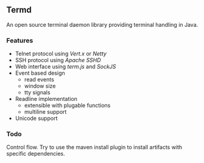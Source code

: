 ## Termd

An open source terminal daemon library providing terminal handling in Java.

### Features

- Telnet protocol using _Vert.x_ or _Netty_
- SSH protocol using _Apache SSHD_
- Web interface using _term.js_ and _SockJS_
- Event based design
   - read events
   - window size
   - tty signals
- Readline implementation
   - extensible with plugable functions
   - multiline support
- Unicode support

### Todo

Control flow.
Try to use the maven install plugin to install artifacts with specific dependencies.
